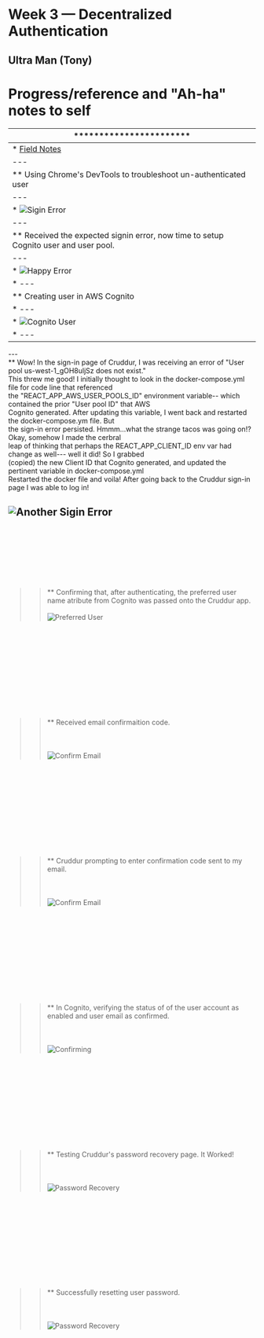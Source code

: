 # Week 3 — Decentralized Authentication

## Ultra Man (Tony)


# Progress/reference and "Ah-ha" notes to self
| *********************** |
| --- |
| * [Field Notes](https://github.com/ultraman-labs/aws-bootcamp-cruddur-2023/blob/main/_docs/assets/week3/Notes-Week3.txt) |
| --- |
| ** Using Chrome's DevTools to troubleshoot un-authenticated user |
| --- |
| * ![Sigin Error](../_docs/assets/week3/goodsignuperror.png) |
| --- |
| ** Received the expected signin error, now time to setup Cognito user and user pool.|
| --- |
| * ![Happy Error](../_docs/assets/week3/happyerror.png) |
| * ---|
| ** Creating user in AWS Cognito
| * ---|
| * ![Cognito User](../_docs/assets/week3/creatinguser.png) |
| * --- | 
<p> --- <br>  
    ** Wow! In the sign-in page of Cruddur, I was receiving an error of "User pool us-west-1_gOH8uljSz does not exist." <br>
       This threw me good! I initially thought to look in the docker-compose.yml file for code line that referenced <br>
       the "REACT_APP_AWS_USER_POOLS_ID" environment variable-- which contained the prior "User pool ID" that AWS <br>
       Cognito generated. After updating this variable, I went back and restarted the docker-compose.ym file. But <br>
       the sign-in error persisted. Hmmm...what the strange tacos was going on!? Okay, somehow I made the cerbral <br>
       leap of thinking that perhaps the REACT_APP_CLIENT_ID env var had change as well--- well it did! So I grabbed <br>
       (copied) the new Client ID that Cognito generated, and updated the pertinent variable in docker-compose.yml <br>
       Restarted the docker file and voila! After going back to the Cruddur sign-in page I was able to log in! </p>
    
   ![Another Sigin Error](../_docs/assets/week3/signinerror.png)  <br><br><br><br><br><br>
   ---
  >> ** Confirming that, after authenticating, the preferred user name atribute from Cognito was passed onto the Cruddur app.<br><br> 
       ![Preferred User](../_docs/assets/week3/preferredusername.png)
   
<br><br><br><br><br><br>
---


 >> ** Received email confirmaition code. <br><br><br><br>
 ![Confirm Email](../_docs/assets/week3/verifycode2.png) 
 
 <br><br><br><br><br><br>
 ---   
 
 >> ** Cruddur prompting to enter confirmation code sent to my email. <br><br><br><br>
 ![Confirm Email](../_docs/assets/week3/confcode.png) 
 
 <br><br><br><br><br><br>
 ---
>> ** In Cognito, verifying the status of of the user account as enabled and user email as confirmed. <br><br><br><br>
      ![Confirming](../_docs/assets/week3/confirmuser.png) 

<br><br><br><br><br><br>
 ---
>> ** Testing Cruddur's password recovery page. It Worked! <br><br><br><br>
  ![Password Recovery](../_docs/assets/week3/pwrecovery.png)

<br><br><br><br><br><br>
 ---

>> ** Successfully resetting user password. <br><br><br><br>
  ![Password Recovery](../_docs/assets/week3/pwresetgood.png)

<br><br><br><br><br><br>
 ---   


